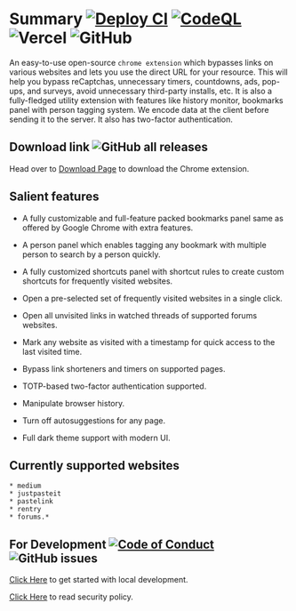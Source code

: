 # Summary [![Deploy CI](https://github.com/amitsingh-007/bypass-links/actions/workflows/release.yml/badge.svg)](https://github.com/amitsingh-007/bypass-links/actions/workflows/release.yml) [![CodeQL](https://github.com/amitsingh-007/bypass-links/actions/workflows/codeql-analysis.yml/badge.svg)](https://github.com/amitsingh-007/bypass-links/actions/workflows/codeql-analysis.yml) ![Vercel](https://therealsujitk-vercel-badge.vercel.app/?app=bypass-links) ![GitHub](https://img.shields.io/github/license/amitsingh-007/bypass-links?color=blue)

An easy-to-use open-source `chrome extension` which bypasses links on various websites and lets you use the direct URL for your resource. This will help you bypass reCaptchas, unnecessary timers, countdowns, ads, pop-ups, and surveys, avoid unnecessary third-party installs, etc. It is also a fully-fledged utility extension with features like history monitor, bookmarks panel with person tagging system. We encode data at the client before sending it to the server. It also has two-factor authentication.

## Download link ![GitHub all releases](https://img.shields.io/github/downloads/amitsingh-007/bypass-links/total?color=success)

Head over to [Download Page](https://bypass-links.vercel.app) to download the Chrome extension.

## Salient features

- A fully customizable and full-feature packed bookmarks panel same as offered by Google Chrome with extra features.

- A person panel which enables tagging any bookmark with multiple person to search by a person quickly.

- A fully customized shortcuts panel with shortcut rules to create custom shortcuts for frequently visited websites.

- Open a pre-selected set of frequently visited websites in a single click.

- Open all unvisited links in watched threads of supported forums websites.

- Mark any website as visited with a timestamp for quick access to the last visited time.

- Bypass link shorteners and timers on supported pages.

- TOTP-based two-factor authentication supported.

- Manipulate browser history.

- Turn off autosuggestions for any page.

- Full dark theme support with modern UI.

## Currently supported websites

    * medium
    * justpasteit
    * pastelink
    * rentry
    * forums.*

## For Development [![Code of Conduct](https://img.shields.io/badge/code%20of-conduct-ff69b4.svg?style=flat)](https://github.com/amitsingh-007/bypass-links/blob/main/contributing.md) ![GitHub issues](https://img.shields.io/github/issues/amitsingh-007/bypass-links)

[Click Here](https://github.com/amitsingh-007/bypass-links/blob/main/contributing.md) to get started with local development.

[Click Here](https://github.com/amitsingh-007/bypass-links/blob/main/security.md) to read security policy.
